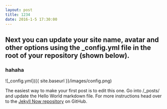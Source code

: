 ```yaml
---
layout: post
title: 1234
date: 2016-1-5 17:30:00
---
```


## Next you can update your site name, avatar and other options using the _config.yml file in the root of your repository (shown below).
### hahaha

![_config.yml]({{ site.baseurl }}/images/config.png)

The easiest way to make your first post is to edit this one. Go into /_posts/ and update the Hello World markdown file. For more instructions head over to the [Jekyll Now repository](https://github.com/barryclark/jekyll-now) on GitHub.
